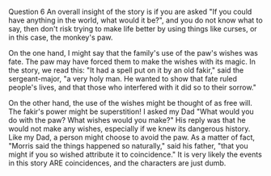 Question 6
An overall insight of the story is if you are asked "If you could have anything in the world,
what would it be?", and you do not know what to say, then don't risk trying to make life
better by using things like curses, or in this case, the monkey's paw.

On the one hand, I might say that the family's use of the paw's wishes was fate. The paw may
have forced them to make the wishes with its magic. In the story, we read this: 
"It had a spell put on it by an old fakir," said the sergeant-major, "a very holy man. 
He wanted to show that fate ruled people's lives, and that those who interfered with it 
did so to their sorrow."


On the other hand, the use of the wishes might be thought of as free will. The fakir's
power might be superstition! I asked my Dad "What would you do with the paw? What wishes 
would you make?" His reply was that he would not make any wishes, especially if we knew 
its dangerous history. Like my Dad, a person might choose to avoid the paw. As a matter of
fact, "Morris said the things happened so naturally," said his father, "that you might if 
you so wished attribute it to coincidence." It is very likely the events in this story
ARE coincidences, and the characters are just dumb.
